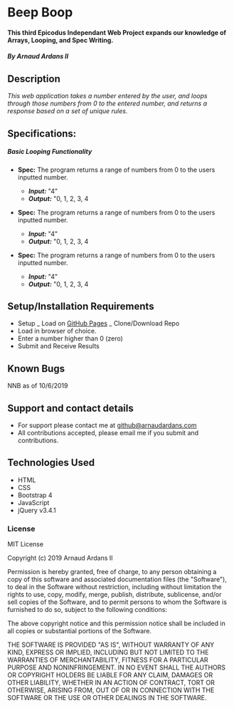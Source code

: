 # Beep Boop

#### This third Epicodus Independant Web Project expands our knowledge of Arrays, Looping, and Spec Writing.

##### By **Arnaud Ardans II**

## Description

_This web application takes a number entered by the user, and loops through those numbers from 0 to the entered number, and returns a response based on a set of unique rules._

## Specifications:

##### _Basic Looping Functionality_

- **Spec:** The program returns a range of numbers from 0 to the users inputted number.

  - **_Input:_** "4"
  - **_Output:_** "0, 1, 2, 3, 4

- **Spec:** The program returns a range of numbers from 0 to the users inputted number.

  - **_Input:_** "4"
  - **_Output:_** "0, 1, 2, 3, 4

- **Spec:** The program returns a range of numbers from 0 to the users inputted number.
  - **_Input:_** "4"
  - **_Output:_** "0, 1, 2, 3, 4

## Setup/Installation Requirements

- Setup
  _ Load on [GitHub Pages](https://roadspill.github.io/epi_proj3_arrays-looping/)
  _ Clone/Download Repo
- Load in browser of choice.
- Enter a number higher than 0 (zero)
- Submit and Receive Results

## Known Bugs

NNB as of 10/6/2019

## Support and contact details

- For support please contact me at github@arnaudardans.com
- All contributions accepted, please email me if you submit and contributions.

## Technologies Used

- HTML
- CSS
- Bootstrap 4
- JavaScript
- jQuery v3.4.1

### License

MIT License

Copyright (c) 2019 Arnaud Ardans II

Permission is hereby granted, free of charge, to any person obtaining a copy of this software and associated documentation files (the "Software"), to deal in the Software without restriction, including without limitation the rights to use, copy, modify, merge, publish, distribute, sublicense, and/or sell copies of the Software, and to permit persons to whom the Software is furnished to do so, subject to the following conditions:

The above copyright notice and this permission notice shall be included in all copies or substantial portions of the Software.

THE SOFTWARE IS PROVIDED "AS IS", WITHOUT WARRANTY OF ANY KIND, EXPRESS OR IMPLIED, INCLUDING BUT NOT LIMITED TO THE WARRANTIES OF MERCHANTABILITY, FITNESS FOR A PARTICULAR PURPOSE AND NONINFRINGEMENT. IN NO EVENT SHALL THE AUTHORS OR COPYRIGHT HOLDERS BE LIABLE FOR ANY CLAIM, DAMAGES OR OTHER LIABILITY, WHETHER IN AN ACTION OF CONTRACT, TORT OR OTHERWISE, ARISING FROM, OUT OF OR IN CONNECTION WITH THE SOFTWARE OR THE USE OR OTHER DEALINGS IN THE SOFTWARE.
